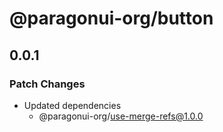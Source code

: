 # @paragonui-org/button

## 0.0.1

### Patch Changes

- Updated dependencies
  - @paragonui-org/use-merge-refs@1.0.0
